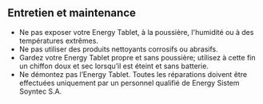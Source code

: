 ﻿## Entretien et maintenance 

* Ne pas exposer votre Energy Tablet, à la poussière, l'humidité ou à des températures extrêmes. 
* Ne pas utiliser des produits nettoyants corrosifs ou abrasifs. 
* Gardez votre Energy Tablet propre et sans poussière; utilisez à cette fin un chiffon doux et sec lorsqu’il est éteint et sans batterie.
* Ne démontez pas l’Energy Tablet. Toutes les réparations doivent être effectuées uniquement par un personnel qualifié de Energy Sistem Soyntec S.A.
